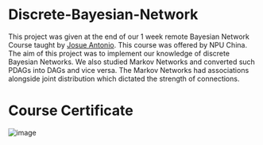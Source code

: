 # Discrete-Bayesian-Network
This project was given at the end of our 1 week remote Bayesian Network Course taught by [Josue Antonio](https://scholar.google.com/citations?user=tGR2a7kAAAAJ&hl=en). This course was offered by NPU China. The aim of this project was to implement our knowledge of discrete Bayesian Networks. We also studied Markov Networks and converted such PDAGs into DAGs and vice versa. The Markov Networks had associations alongside joint distribution which dictated the strength of connections.

# Course Certificate
![image](https://github.com/SyedMIrtazaHyder/Discrete-Bayesian-Network/assets/111231209/6d1badba-1f91-4be8-ba77-0c60d4574f0e)

